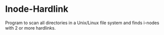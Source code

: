 Inode-Hardlink
==============

Program to scan all directories in a Unix/Linux file system and finds i-nodes with 2 or more hardlinks.
